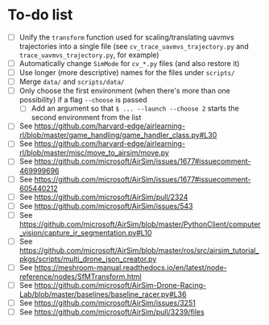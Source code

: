 # To-do list
- [ ] Unify the `transform` function used for scaling/translating uavmvs trajectories into a single file (see `cv_trace_uavmvs_trajectory.py` and `trace_uavmvs_trajectory.py`, for example)
- [ ] Automatically change `SimMode` for `cv_*.py` files (and also restore it)
- [ ] Use longer (more descriptive) names for the files under `scripts/`
- [ ] Merge `data/` and `scripts/data/`
- [ ] Only choose the first environment (when there's more than one possibility) if a flag `--choose` is passed
  - [ ] Add an argument so that `$ ... --launch --choose 2` starts the second environment from the list
- [ ] See https://github.com/harvard-edge/airlearning-rl/blob/master/game_handling/game_handler_class.py#L30
- [ ] See https://github.com/harvard-edge/airlearning-rl/blob/master/misc/move_to_airsim/move.py
- [ ] See https://github.com/microsoft/AirSim/issues/1677#issuecomment-469999696
- [ ] See https://github.com/microsoft/AirSim/issues/1677#issuecomment-605440212
- [ ] See https://github.com/microsoft/AirSim/pull/2324
- [ ] See https://github.com/microsoft/AirSim/issues/543
- [ ] See https://github.com/microsoft/AirSim/blob/master/PythonClient/computer_vision/capture_ir_segmentation.py#L10
- [ ] See https://github.com/microsoft/AirSim/blob/master/ros/src/airsim_tutorial_pkgs/scripts/multi_drone_json_creator.py
- [ ] See https://meshroom-manual.readthedocs.io/en/latest/node-reference/nodes/SfMTransform.html
- [ ] See https://github.com/microsoft/AirSim-Drone-Racing-Lab/blob/master/baselines/baseline_racer.py#L36
- [ ] See https://github.com/microsoft/AirSim/issues/3251
- [ ] See https://github.com/microsoft/AirSim/pull/3239/files
